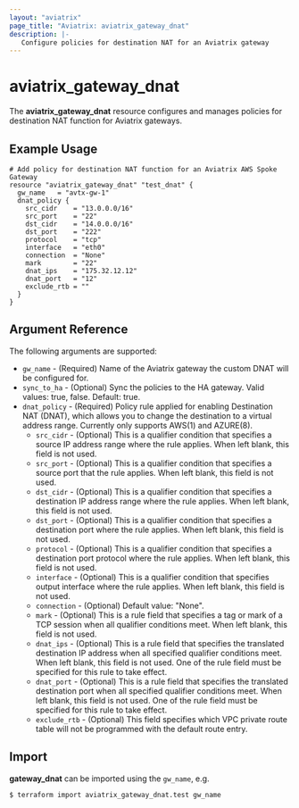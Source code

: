 ```yaml
---
layout: "aviatrix"
page_title: "Aviatrix: aviatrix_gateway_dnat"
description: |-
   Configure policies for destination NAT for an Aviatrix gateway
---
```


# aviatrix_gateway_dnat

The **aviatrix_gateway_dnat** resource configures and manages policies for destination NAT function for Aviatrix gateways.

## Example Usage

```hcl
# Add policy for destination NAT function for an Aviatrix AWS Spoke Gateway
resource "aviatrix_gateway_dnat" "test_dnat" {
  gw_name   = "avtx-gw-1"
  dnat_policy {
    src_cidr    = "13.0.0.0/16"
    src_port    = "22"
    dst_cidr    = "14.0.0.0/16"
    dst_port    = "222"
    protocol    = "tcp"
    interface   = "eth0"
    connection  = "None"
    mark        = "22"
    dnat_ips    = "175.32.12.12"
    dnat_port   = "12"
    exclude_rtb = ""
  }
}
```

## Argument Reference

The following arguments are supported:

* `gw_name` - (Required) Name of the Aviatrix gateway the custom DNAT will be configured for.
* `sync_to_ha` - (Optional) Sync the policies to the HA gateway. Valid values: true, false. Default: true.
* `dnat_policy` - (Required) Policy rule applied for enabling Destination NAT (DNAT), which allows you to change the destination to a virtual address range. Currently only supports AWS(1) and AZURE(8).
  * `src_cidr` - (Optional) This is a qualifier condition that specifies a source IP address range where the rule applies. When left blank, this field is not used.
  * `src_port` - (Optional) This is a qualifier condition that specifies a source port that the rule applies. When left blank, this field is not used.
  * `dst_cidr` - (Optional) This is a qualifier condition that specifies a destination IP address range where the rule applies. When left blank, this field is not used.
  * `dst_port` - (Optional) This is a qualifier condition that specifies a destination port where the rule applies. When left blank, this field is not used.
  * `protocol` - (Optional) This is a qualifier condition that specifies a destination port protocol where the rule applies. When left blank, this field is not used.
  * `interface` - (Optional) This is a qualifier condition that specifies output interface where the rule applies. When left blank, this field is not used.
  * `connection` - (Optional) Default value: "None".
  * `mark` - (Optional) This is a rule field that specifies a tag or mark of a TCP session when all qualifier conditions meet. When left blank, this field is not used.
  * `dnat_ips` - (Optional) This is a rule field that specifies the translated destination IP address when all specified qualifier conditions meet. When left blank, this field is not used. One of the rule field must be specified for this rule to take effect.
  * `dnat_port` - (Optional) This is a rule field that specifies the translated destination port when all specified qualifier conditions meet. When left blank, this field is not used. One of the rule field must be specified for this rule to take effect.
  * `exclude_rtb` - (Optional) This field specifies which VPC private route table will not be programmed with the default route entry.

## Import

**gateway_dnat** can be imported using the `gw_name`, e.g.

```
$ terraform import aviatrix_gateway_dnat.test gw_name
```
